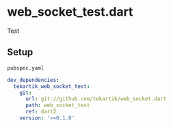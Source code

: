 # web_socket_test.dart

Test

## Setup

`pubspec.yaml`

````yaml
dev_dependencies:
  tekartik_web_socket_test:
    git:
      url: git://github.com/tekartik/web_socket.dart
      path: web_socket_test
      ref: dart2
    version: '>=0.1.0'
````
